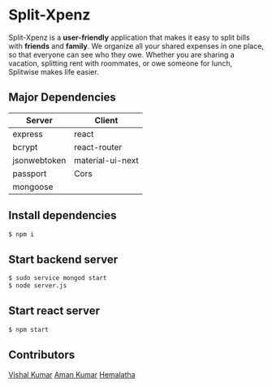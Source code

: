 #  Split-Xpenz

Split-Xpenz is a **user-friendly** application that makes it easy to split bills with **friends** and **family**. We organize all your shared expenses in one place, so that everyone can see who they owe. Whether you are sharing a vacation, splitting rent with roommates, or owe someone for lunch, Splitwise makes life easier.

## Major Dependencies
| Server | Client|
|--|-|
| express | react |
| bcrypt | react-router |
|jsonwebtoken|material-ui-next|
| passport|Cors
| mongoose |

## Install dependencies
```bash
$ npm i
```

## Start backend server
```bash
$ sudo service mongod start
$ node server.js
```
## Start react server
```bash
$ npm start
```

## Contributors
[Vishal Kumar](https://gitlab.com/vishal.kumar3)
[Aman Kumar](https://gitlab.com/aman.kumar3)
[Hemalatha](https://gitlab.com/hemaganesan)


